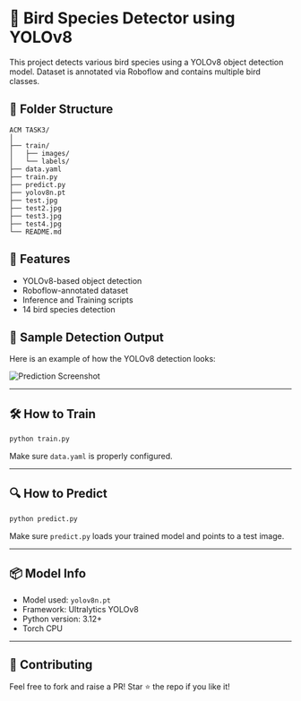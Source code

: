 # 🦉 Bird Species Detector using YOLOv8

This project detects various bird species using a YOLOv8 object detection model. Dataset is annotated via Roboflow and contains multiple bird classes.

## 📁 Folder Structure

```
ACM TASK3/
│
├── train/
│   ├── images/
│   └── labels/
├── data.yaml
├── train.py
├── predict.py
├── yolov8n.pt
├── test.jpg
├── test2.jpg
├── test3.jpg
├── test4.jpg
└── README.md
```

## 🚀 Features

- YOLOv8-based object detection
- Roboflow-annotated dataset
- Inference and Training scripts
- 14 bird species detection

## 📸 Sample Detection Output

Here is an example of how the YOLOv8 detection looks:



![Prediction Screenshot](f1b0df61-5aa0-400b-9835-3a0df7b6062c.png)

---

## 🛠️ How to Train

```bash
python train.py
```

Make sure `data.yaml` is properly configured.

---

## 🔍 How to Predict

```bash
python predict.py
```

Make sure `predict.py` loads your trained model and points to a test image.

---

## 📦 Model Info

- Model used: `yolov8n.pt`
- Framework: Ultralytics YOLOv8
- Python version: 3.12+
- Torch CPU

---

## 🤝 Contributing

Feel free to fork and raise a PR! Star ⭐ the repo if you like it!

